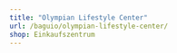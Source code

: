 ```yaml
---
title: "Olympian Lifestyle Center"
url: /baguio/olympian-lifestyle-center/
shop: Einkaufszentrum
---
```

